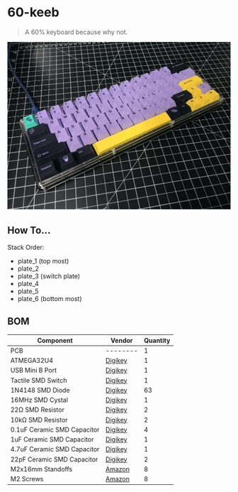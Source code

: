 # 60-keeb
> A 60% keyboard because why not.

![60-keeb](preview.jpg)

## How To...
Stack Order:
- plate_1 (top most)
- plate_2
- plate_3 (switch plate)
- plate_4
- plate_5
- plate_6 (bottom most)

## BOM
| Component | Vendor | Quantity|
| --------- | ------ | ------- |
| PCB | -------- | 1 |
| ATMEGA32U4 | [Digikey](https://www.digikey.com/en/products/detail/microchip-technology/ATMEGA32U4RC-MUR/2507985) | 1 |
| USB Mini B Port | [Digikey](https://www.digikey.com/en/products/detail/edac-inc/690-005-299-043/4312191) | 1 |
| Tactile SMD Switch | [Digikey](https://www.digikey.com/en/products/detail/e-switch/TL3342F160QG-TR/379004) | 1 |
| 1N4148 SMD Diode | [Digikey](https://www.digikey.com/en/products/detail/smc-diode-solutions/1N4148WTR/6022450) | 63 |
| 16MHz SMD Cystal | [Digikey](https://www.digikey.com/en/products/detail/ecs-inc./ECS-160-12-33-AGM-TR/9648950?utm_adgroup=Crystals&utm_source=google&utm_medium=cpc&utm_campaign=Shopping_Product_Crystals%2C%20Oscillators%2C%20Resonators_NEW&utm_term=&utm_content=Crystals&gclid=CjwKCAjwloCSBhAeEiwA3hVo_cbyDTwI6-S_fugYXFgKN49tR0nGhBOCDoLL6SpNIffyFdOyPNAKBRoCRlkQAvD_BwE) | 1 |
| 22Ω SMD Resistor | [Digikey](https://www.digikey.com/en/products/detail/stackpole-electronics-inc/RMCF0805JT22R0/1942533) | 2 |
| 10kΩ SMD Resistor | [Digikey](https://www.digikey.com/en/products/detail/stackpole-electronics-inc/RMCF0805JT10K0/1942577) | 2 |
| 0.1uF Ceramic SMD Capacitor | [Digikey](https://www.digikey.com/en/products/detail/kyocera-avx/08055F104K4T2A/1024871?s=N4IgTCBcDaICwHYAcBaAzANgIxxVlAcgCIgC6AvkA) | 4 |
| 1uF Ceramic SMD Capacitor | [Digikey](https://www.digikey.com/en/products/detail/yageo/CC0805KKX7R8BB105/2833621) | 1 |
| 4.7uF Ceramic SMD Capacitor | [Digikey](https://www.digikey.com/en/products/detail/samsung-electro-mechanics/CL21A475KAQNNNE/3886902) | 1 |
| 22pF Ceramic SMD Capacitor | [Digikey](https://www.digikey.com/en/products/detail/kemet/C0805C220J5GACTU/411388) | 2 |
| M2x16mm Standoffs | [Amazon](https://www.amazon.com/dp/B07768Q7YS?psc=1&ref=ppx_yo2ov_dt_b_product_details) | 8 |
| M2 Screws | [Amazon](https://www.amazon.com/dp/B07768Q7YS?psc=1&ref=ppx_yo2ov_dt_b_product_details) | 8 |

